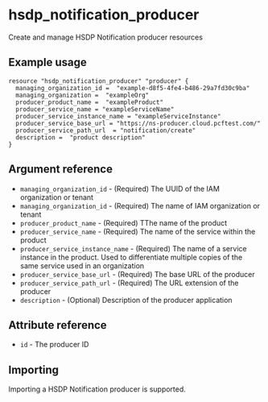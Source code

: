 # hsdp_notification_producer

Create and manage HSDP Notification producer resources

## Example usage

```hcl
resource "hsdp_notification_producer" "producer" {
  managing_organization_id =  "example-d8f5-4fe4-b486-29a7fd30c9ba"
  managing_organization =  "exampleOrg"
  producer_product_name =  "exampleProduct"
  producer_service_name = "exampleServiceName"
  producer_service_instance_name = "exampleServiceInstance"
  producer_service_base_url = "https://ns-producer.cloud.pcftest.com/"
  producer_service_path_url  = "notification/create"
  description =  "product description"
}
```

## Argument reference

* `managing_organization_id` - (Required) The UUID of the IAM organization or tenant
* `managing_organization_id` - (Required) The name of IAM organization or tenant
* `producer_product_name` - (Required) TThe name of the product
* `producer_service_name` - (Required) The name of the service within the product
* `producer_service_instance_name` - (Required) The name of a service instance in the product. Used to differentiate multiple copies of the same service used in an organization
* `producer_service_base_url` - (Required) The base URL of the producer
* `producer_service_path_url` - (Required) The URL extension of the producer
* `description` - (Optional) Description of the producer application

## Attribute reference

* `id` - The producer ID

## Importing

Importing a HSDP Notification producer is supported.
